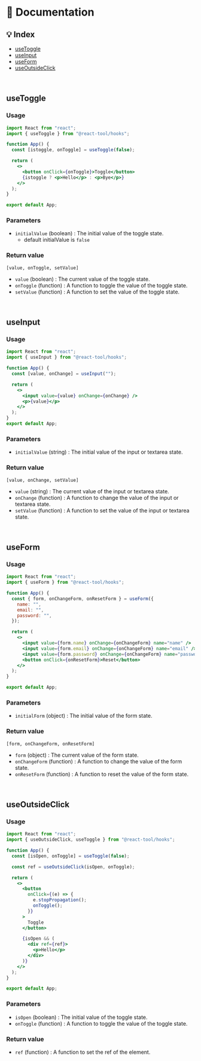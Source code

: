 # 📝 Documentation

## 💡 Index

- [useToggle](https://github.com/react-tool/hooks/tree/main/docs#usetoggle)
- [useInput](https://github.com/react-tool/hooks/tree/main/docs#useinput)
- [useForm](https://github.com/react-tool/hooks/tree/main/docs#useform)
- [useOutsideClick](https://github.com/react-tool/hooks/tree/main/docs#useoutsideclick)

<br />

## useToggle

### Usage

```jsx
import React from "react";
import { useToggle } from "@react-tool/hooks";

function App() {
  const [istoggle, onToggle] = useToggle(false);

  return (
    <>
      <button onClick={onToggle}>Toggle</button>
      {istoggle ? <p>Hello</p> : <p>Bye</p>}
    </>
  );
}

export default App;
```

### Parameters

- `initialValue` (boolean) : The initial value of the toggle state.
  - default initialValue is `false`

### Return value

`[value, onToggle, setValue]`

- `value` (boolean) : The current value of the toggle state.
- `onToggle` (function) : A function to toggle the value of the toggle state.
- `setValue` (function) : A function to set the value of the toggle state.

<br />

## useInput

### Usage

```jsx
import React from "react";
import { useInput } from "@react-tool/hooks";

function App() {
  const [value, onChange] = useInput("");

  return (
    <>
      <input value={value} onChange={onChange} />
      <p>{value}</p>
    </>
  );
}
export default App;
```

### Parameters

- `initialValue` (string) : The initial value of the input or textarea state.

### Return value

`[value, onChange, setValue]`

- `value` (string) : The current value of the input or textarea state.
- `onChange` (function) : A function to change the value of the input or textarea state.
- `setValue` (function) : A function to set the value of the input or textarea state.

<br />

## useForm

### Usage

```jsx
import React from "react";
import { useForm } from "@react-tool/hooks";

function App() {
  const { form, onChangeForm, onResetForm } = useForm({
    name: "",
    email: "",
    password: "",
  });

  return (
    <>
      <input value={form.name} onChange={onChangeForm} name="name" />
      <input value={form.email} onChange={onChangeForm} name="email" />
      <input value={form.password} onChange={onChangeForm} name="password" />
      <button onClick={onResetForm}>Reset</button>
    </>
  );
}

export default App;
```

### Parameters

- `initialForm` (object) : The initial value of the form state.

### Return value

`[form, onChangeForm, onResetForm]`

- `form` (object) : The current value of the form state.
- `onChangeForm` (function) : A function to change the value of the form state.
- `onResetForm` (function) : A function to reset the value of the form state.

<br />

## useOutsideClick

### Usage

```jsx
import React from "react";
import { useOutsideClick, useToggle } from "@react-tool/hooks";

function App() {
  const [isOpen, onToggle] = useToggle(false);

  const ref = useOutsideClick(isOpen, onToggle);

  return (
    <>
      <button
        onClick={(e) => {
          e.stopPropagation();
          onToggle();
        }}
      >
        Toggle
      </button>

      {isOpen && (
        <div ref={ref}>
          <p>Hello</p>
        </div>
      )}
    </>
  );
}

export default App;
```

### Parameters

- `isOpen` (boolean) : The initial value of the toggle state.
- `onToggle` (function) : A function to toggle the value of the toggle state.

### Return value

- `ref` (function) : A function to set the ref of the element.
